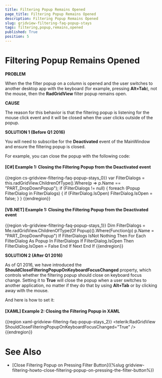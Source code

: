 ```yaml
---
title: Filtering Popup Remains Opened
page_title: Filtering Popup Remains Opened
description: Filtering Popup Remains Opened
slug: gridview-filtering-faq-popup-stays
tags: filtering,popup,remains,opened
published: True
position: 5
---
```


# Filtering Popup Remains Opened

__PROBLEM__

When the the filter popup on a column is opened and the user switches to another desktop app with the keyboard (for example, pressing **Alt+Tab**), not the mouse, then the __RadGridView__ filter popup remains open.
        

__CAUSE__

The reason for this behavior is that the filtering popup is listening for the mouse click event and it will be closed when the user clicks outside of the popup.
        

__SOLUTION 1 (Before Q1 2016)__

You will need to subscribe for the __Deactivated__ event of the MainWindow and ensure the filtering popup is closed.
        

For example, you can close the popup with the following code:
        

#### __[C#] Example 1: Closing the Filtering Popup from the Deactivated event__

{{region cs-gridview-filtering-faq-popup-stays_0}}
	var FilterDialogs = this.radGridView.ChildrenOfType<Popup>().Where(p => p.Name == "PART_DropDownPopup");
	if (FilterDialogs != null)
	{
	    foreach (Popup FilterDialog in FilterDialogs)
	    {
	        if (FilterDialog.IsOpen)
	            FilterDialog.IsOpen = false;
	    }
	}
{{endregion}}

#### __[VB.NET] Example 1: Closing the Filtering Popup from the Deactivated event__

{{region vb-gridview-filtering-faq-popup-stays_1}}
	Dim FilterDialogs = Me.radGridView.ChildrenOfType(Of Popup)().Where(Function(p) p.Name = "PART_DropDownPopup")
	If FilterDialogs IsNot Nothing Then
	    For Each FilterDialog As Popup In FilterDialogs
	        If FilterDialog.IsOpen Then
	            FilterDialog.IsOpen = False
	        End If
	    Next
	End If
{{endregion}}

__SOLUTION 2 (After Q1 2016)__

As of Q1 2016, we have introduced the **ShouldCloseFilteringPopupOnKeyboardFocusChanged** property, which controls whether the filtering popup should close on keyboard focus change. Setting it to **True** will close the popup when a user switches to another application, no matter if they do that by using **Alt+Tab** or by clicking away with the mouse.

And here is how to set it:

#### __[XAML] Example 2: Closing the Filtering Popup in XAML__

{{region xaml-gridview-filtering-faq-popup-stays_2}}
	<telerik:RadGridView ShouldCloseFilteringPopupOnKeyboardFocusChanged="True" />
{{endregion}}

# See Also

 * [Close Filtering Popup on Pressing Filter Button]({%slug gridview-filtering-howto-close-filtering-popup-on-pressing-the-filter-button%})

